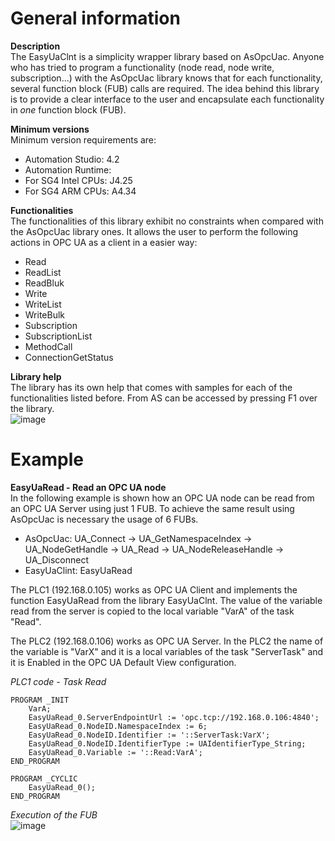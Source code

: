 # General information

**Description**<br>
The EasyUaClnt is a simplicity wrapper library based on AsOpcUac. Anyone who has tried to program a functionality (node read, node write, subscription...) with the AsOpcUac library knows that for each functionality, several function block (FUB) calls are required. The idea behind this library is to provide a clear interface to the user and encapsulate each functionality in *one* function block (FUB).

**Minimum versions**<br>
Minimum version requirements are:
* Automation Studio: 4.2
* Automation Runtime:
* For SG4 Intel CPUs: J4.25
* For SG4 ARM CPUs: A4.34

**Functionalities**<br>
The functionalities of this library exhibit no constraints when compared with the AsOpcUac library ones. It allows the user to perform the following actions in OPC UA as a client in a easier way:
* Read
* ReadList
* ReadBluk
* Write
* WriteList
* WriteBulk
* Subscription
* SubscriptionList
* MethodCall
* ConnectionGetStatus

**Library help**<br>
The library has its own help that comes with samples for each of the functionalities listed before. From AS can be accessed by pressing F1 over the library.<br>
![image](https://github.com/br-automation-com/easyuaclient-as-project-dev/assets/59730058/c75d8375-6240-4e5f-9ea4-7ca79acdbb9d)

# Example

**EasyUaRead - Read an OPC UA node**<br> 
In the following example is shown how an OPC UA node can be read from an OPC UA Server using just 1 FUB. To achieve the same result using AsOpcUac is necessary the usage of 6 FUBs.
* AsOpcUac: UA_Connect -> UA_GetNamespaceIndex -> UA_NodeGetHandle -> UA_Read -> UA_NodeReleaseHandle -> UA_Disconnect
* EasyUaClint: EasyUaRead

The PLC1 (192.168.0.105) works as OPC UA Client and implements the function EasyUaRead from the library EasyUaClnt. The value of the variable read from the server is copied to the local variable "VarA" of the task "Read".

The PLC2  (192.168.0.106) works as OPC UA Server. In the PLC2 the name of the variable is "VarX" and it is a local variables of the task "ServerTask" and it is Enabled in the OPC UA Default View configuration.

*PLC1 code - Task Read*
```
PROGRAM _INIT
	VarA;
	EasyUaRead_0.ServerEndpointUrl := 'opc.tcp://192.168.0.106:4840';
	EasyUaRead_0.NodeID.NamespaceIndex := 6;
	EasyUaRead_0.NodeID.Identifier := '::ServerTask:VarX';
	EasyUaRead_0.NodeID.IdentifierType := UAIdentifierType_String;
	EasyUaRead_0.Variable := '::Read:VarA';
END_PROGRAM

PROGRAM _CYCLIC
	EasyUaRead_0();
END_PROGRAM
```

*Execution of the FUB*<br>
![image](https://github.com/br-automation-com/easyuaclient-as-project-dev/assets/59730058/ce07ed60-3dcf-492c-94e0-e269ec59737d)
